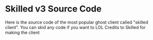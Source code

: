 # Skilled v3 Source Code
Here is the source code of the most popular ghost client called "skilled client". You can skid any code if you want to LOL
Credits to Skilled for making the client
